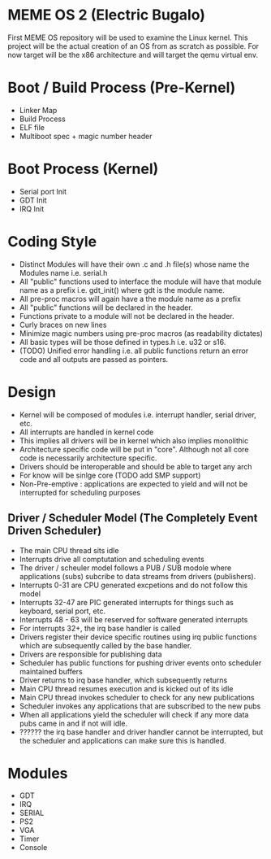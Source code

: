 # MEME OS 2 (Electric Bugalo)
First MEME OS repository will be used to examine the Linux kernel. This project
will be the actual creation of an OS from as scratch as possible. For now
target will be the x86 architecture and will target the qemu virtual env.

# Boot / Build Process (Pre-Kernel)
- Linker Map
- Build Process
- ELF file
- Multiboot spec + magic number header

# Boot Process (Kernel)
- Serial port Init
- GDT Init
- IRQ Init

# Coding Style
- Distinct Modules will have their own .c and .h file(s) whose name the 
  Modules name i.e. serial.h
- All "public" functions used to interface the module will have that module
  name as a prefix i.e. gdt_init() where gdt is the module name.
- All pre-proc macros will again have a the module name as a prefix
- All "public" functions will be declared in the header.
- Functions private to a module will not be declared in the header.
- Curly braces on new lines
- Minimize magic numbers using pre-proc macros (as readability dictates)
- All basic types will be those defined in types.h i.e. u32 or s16.
- (TODO) Unified error handling i.e. all public functions return an
  error code and all outputs are passed as pointers.

# Design
- Kernel will be composed of modules i.e. interrupt handler, serial driver,
  etc.
- All interrupts are handled in kernel code
- This implies all drivers will be in kernel which also implies monolithic
- Architecture specific code will be put in "core". Although not all core code
  is necessarily architecture specific.
- Drivers should be interoperable and should be able to target any arch
- For know will be sinlge core (TODO add SMP support)
- Non-Pre-emptive : applications are expected to yield and will not be 
  interrupted for scheduling purposes

## Driver / Scheduler Model (The Completely Event Driven Scheduler)
- The main CPU thread sits idle
- Interrupts drive all comptutation and scheduling events
- The driver / scheuler model follows a PUB / SUB modole where applications 
  (subs) subcribe to data streams from drivers (publishers).
- Interrupts 0-31 are CPU generated excpetions and do not follow this model
- Interrupts 32-47 are PIC generated interrupts for things such as keyboard, 
  serial port, etc.
- Interrupts 48 - 63 will be reserved for software generated interrupts
- For interrupts 32+, the irq base handler is called
- Drivers register their device specific routines using irq public functions
  which are subsequently called by the base handler. 
- Drivers are responsible for publishing data
- Scheduler has public functions for pushing driver events onto scheduler
  maintained buffers
- Driver returns to irq base handler, which subsequently returns
- Main CPU thread resumes execution and is kicked out of its idle
- Main CPU thread invokes scheduler to check for any new publications
- Scheduler invokes any applications that are subscribed to the new pubs
- When all applications yield the scheduler will check if any more data pubs
  came in and if not will idle.
- ?????? the irq base handler and driver handler cannot be interrupted, but the
  scheduler and applications can make sure this is handled.

# Modules
- GDT
- IRQ
- SERIAL
- PS2
- VGA
- Timer
- Console
